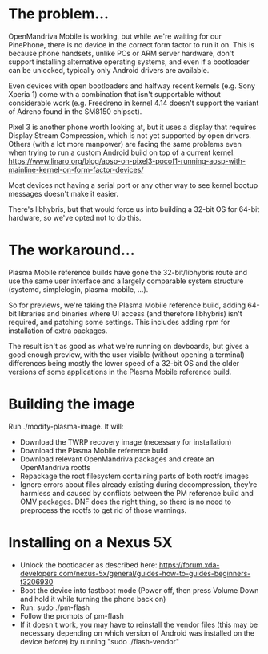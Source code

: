 # The problem...

OpenMandriva Mobile is working, but while we're waiting for our PinePhone,
there is no device in the correct form factor to run it on.
This is because phone handsets, unlike PCs or ARM server hardware, don't
support installing alternative operating systems, and even if a bootloader
can be unlocked, typically only Android drivers are available.

Even devices with open bootloaders and halfway recent kernels (e.g. Sony
Xperia 1) come with a combination that isn't supportable without
considerable work (e.g. Freedreno in kernel 4.14 doesn't support the
variant of Adreno found in the SM8150 chipset).

Pixel 3 is another phone worth looking at, but it uses a display that
requires Display Stream Compression, which is not yet supported by open
drivers.
Others (with a lot more manpower) are facing the same problems even
when trying to run a custom Android build on top of a current
kernel.
https://www.linaro.org/blog/aosp-on-pixel3-pocof1-running-aosp-with-mainline-kernel-on-form-factor-devices/

Most devices not having a serial port or any other way to see kernel
bootup messages doesn't make it easier.

There's libhybris, but that would force us into building a 32-bit OS for
64-bit hardware, so we've opted not to do this.

# The workaround...

Plasma Mobile reference builds have gone the 32-bit/libhybris route and use
the same user interface and a largely comparable system structure (systemd,
simplelogin, plasma-mobile, ...).

So for previews, we're taking the Plasma Mobile reference build, adding 64-bit
libraries and binaries where UI access (and therefore libhybris) isn't
required, and patching some settings.
This includes adding rpm for installation of extra packages.

The result isn't as good as what we're running on devboards, but gives a
good enough preview, with the user visible (without opening a terminal)
differences being mostly the lower speed of a 32-bit OS and the older
versions of some applications in the Plasma Mobile reference build.

# Building the image

Run ./modify-plasma-image. It will:
* Download the TWRP recovery image (necessary for installation)
* Download the Plasma Mobile reference build
* Download relevant OpenMandriva packages and create an OpenMandriva rootfs
* Repackage the root filesystem containing parts of both rootfs images
* Ignore errors about files already existing during decompression, they're
  harmless and caused by conflicts between the PM reference build and OMV
  packages. DNF does the right thing, so there is no need to preprocess
  the rootfs to get rid of those warnings.

# Installing on a Nexus 5X

* Unlock the bootloader as described here: https://forum.xda-developers.com/nexus-5x/general/guides-how-to-guides-beginners-t3206930
* Boot the device into fastboot mode (Power off, then press Volume Down and hold it while turning the phone back on)
* Run: sudo ./pm-flash
* Follow the prompts of pm-flash
* If it doesn't work, you may have to reinstall the vendor files (this may be necessary depending on which version of Android
  was installed on the device before) by running "sudo ./flash-vendor"
